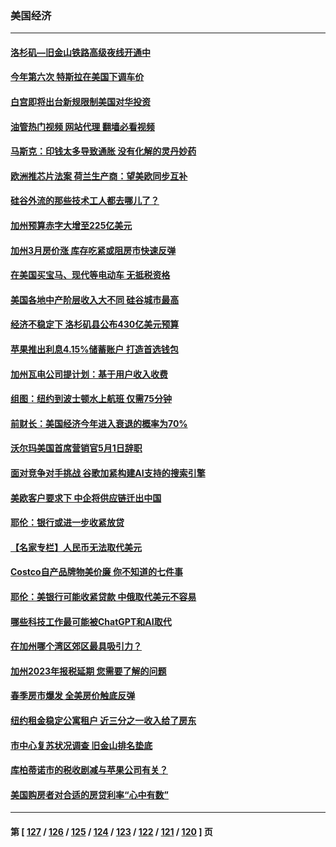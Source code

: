 ### 美国经济
---
#### [洛杉矶—旧金山铁路高级夜线开通中](../../pages/ncid1078158/n13976828.md?04201245) 
#### [今年第六次 特斯拉在美国下调车价](../../pages/ncid1078158/n13976733.md?04201245) 
#### [白宫即将出台新规限制美国对华投资](../../pages/ncid1078158/n13976625.md?04201245) 
#### [油管热门视频 网站代理 翻墙必看视频](http://138.2.39.72:81/youtube.html?epic-marker?04201245)
#### [马斯克：印钱太多导致通胀 没有化解的灵丹妙药](../../pages/ncid1078158/n13976631.md?04201245) 
#### [欧洲推芯片法案 荷兰生产商：望美欧同步互补](../../pages/ncid1078158/n13976669.md?04201245) 
#### [硅谷外流的那些技术工人都去哪儿了？](../../pages/ncid1078158/n13976300.md?04201245) 
#### [加州预算赤字大增至225亿美元](../../pages/ncid1078158/n13976233.md?04201245) 
#### [加州3月房价涨 库存吃紧或阻房市快速反弹](../../pages/ncid1078158/n13976127.md?04201245) 
#### [在美国买宝马、现代等电动车 无抵税资格](../../pages/ncid1078158/n13975953.md?04201245) 
#### [美国各地中产阶层收入大不同 硅谷城市最高](../../pages/ncid1078158/n13975358.md?04201245) 
#### [经济不稳定下 洛杉矶县公布430亿美元预算](../../pages/ncid1078158/n13975426.md?04201245) 
#### [苹果推出利息4.15%储蓄账户 打造首选钱包](../../pages/ncid1078158/n13975253.md?04201245) 
#### [加州瓦电公司提计划：基于用户收入收费](../../pages/ncid1078158/n13975271.md?04201245) 
#### [组图：纽约到波士顿水上航班 仅需75分钟](../../pages/ncid1078158/n13974965.md?04201245) 
#### [前财长：美国经济今年进入衰退的概率为70%](../../pages/ncid1078158/n13974920.md?04201245) 
#### [沃尔玛美国首席营销官5月1日辞职](../../pages/ncid1078158/n13974753.md?04201245) 
#### [面对竞争对手挑战 谷歌加紧构建AI支持的搜索引擎](../../pages/ncid1078158/n13974700.md?04201245) 
#### [美欧客户要求下 中企将供应链迁出中国](../../pages/ncid1078158/n13974607.md?04201245) 
#### [耶伦：银行或进一步收紧放贷](../../pages/ncid1078158/n13974382.md?04201245) 
#### [【名家专栏】人民币无法取代美元](../../pages/ncid1078158/n13974270.md?04201245) 
#### [Costco自产品牌物美价廉 你不知道的七件事](../../pages/ncid1078158/n13971680.md?04201245) 
#### [耶伦：美银行可能收紧贷款 中俄取代美元不容易](../../pages/ncid1078158/n13973820.md?04201245) 
#### [哪些科技工作最可能被ChatGPT和AI取代](../../pages/ncid1078158/n13973818.md?04201245) 
#### [在加州哪个湾区郊区最具吸引力？](../../pages/ncid1078158/n13973498.md?04201245) 
#### [加州2023年报税延期 您需要了解的问题](../../pages/ncid1078158/n13973496.md?04201245) 
#### [春季房市爆发 全美房价触底反弹](../../pages/ncid1078158/n13973390.md?04201245) 
#### [纽约租金稳定公寓租户 近三分之一收入给了房东](../../pages/ncid1078158/n13973346.md?04201245) 
#### [市中心复苏状况调查 旧金山排名垫底](../../pages/ncid1078158/n13973354.md?04201245) 
#### [库柏蒂诺市的税收剧减与苹果公司有关？](../../pages/ncid1078158/n13973320.md?04201245) 
#### [美国购房者对合适的房贷利率“心中有数”](../../pages/ncid1078158/n13973210.md?04201245) 

---
#### 第 [ [127](./127.md?04201245) / [126](./126.md?04201245) / [125](./125.md?04201245) / [124](./124.md?04201245) / [123](./123.md?04201245) / [122](./122.md?04201245) / [121](./121.md?04201245) / [120](./120.md?04201245) ] 页
